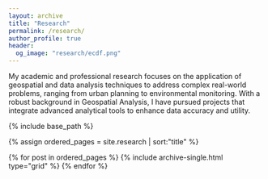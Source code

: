 ```yaml
---
layout: archive
title: "Research"
permalink: /research/
author_profile: true
header:
  og_image: "research/ecdf.png"
---
```


My academic and professional research focuses on the application of geospatial and data analysis techniques to address complex real-world problems, ranging from urban planning to environmental monitoring. With a robust background in Geospatial Analysis, I have pursued projects that integrate advanced analytical tools to enhance data accuracy and utility.



<nbsp>

{% include base_path %}

{% assign ordered_pages = site.research | sort:"title" %}

{% for post in ordered_pages %}
  {% include archive-single.html type="grid" %}
{% endfor %}
